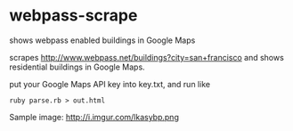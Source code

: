 webpass-scrape
==============

shows webpass enabled buildings in Google Maps 

scrapes http://www.webpass.net/buildings?city=san+francisco and shows residential buildings in Google Maps.

put your Google Maps API key into key.txt, and run like

    ruby parse.rb > out.html

Sample image: http://i.imgur.com/lkasybp.png
